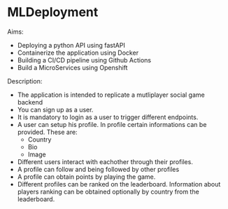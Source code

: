 # MLDeployment


Aims:

* Deploying a python API using fastAPI
* Containerize the application using Docker
* Building a CI/CD pipeline using Github Actions
* Build a MicroServices using Openshift

Description:

- The application is intended to replicate a mutliplayer social game backend
- You can sign up as a user.
- It is mandatory to login as a user to trigger different endpoints.
- A user can setup his profile. In profile certain informations can be provided. These are:
    * Country
    * Bio
    * Image
- Different users interact with eachother through their profiles. 
- A profile can follow and being followed by other profiles
- A profile can obtain points by playing the game.
- Different profiles can be ranked on the leaderboard. Information about players ranking can be obtained optionally by country from the leaderboard.



    
